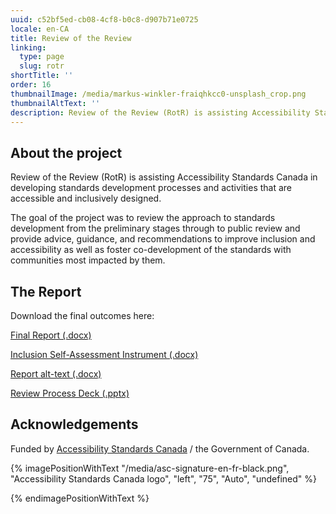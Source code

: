 ```yaml
---
uuid: c52bf5ed-cb08-4cf8-b0c8-d907b71e0725
locale: en-CA
title: Review of the Review
linking:
  type: page
  slug: rotr
shortTitle: ''
order: 16
thumbnailImage: /media/markus-winkler-fraiqhkcc0-unsplash_crop.png
thumbnailAltText: ''
description: Review of the Review (RotR) is assisting Accessibility Standards Canada in developing standards development processes and activities that are accessible and inclusively designed.
---
```

## About the project

Review of the Review (RotR) is assisting Accessibility Standards Canada in developing standards development processes and activities that are accessible and inclusively designed.

The goal of the project was to review the approach to standards development from the preliminary stages through to public review and provide advice, guidance, and recommendations to improve inclusion and accessibility as well as foster co-development of the standards with communities most impacted by them.

## The Report

Download the final outcomes here:

[Final Report (.docx)](/media/a-review-of-the-standards-development-process-final.docx)

[Inclusion Self-Assessment Instrument (.docx)](/media/inclusion-self-assessment-instrument.docx)

[Report alt-text (.docx)](/media/report-alt-text.docx)

[Review Process Deck (.pptx)](/media/reviewprocessdeck.pptx)

## Acknowledgements

Funded by [Accessibility Standards Canada](https://accessible.canada.ca/) / the Government of Canada.

{% imagePositionWithText "/media/asc-signature-en-fr-black.png", "Accessibility Standards Canada logo", "left", "75", "Auto", "undefined" %}

{% endimagePositionWithText %}
